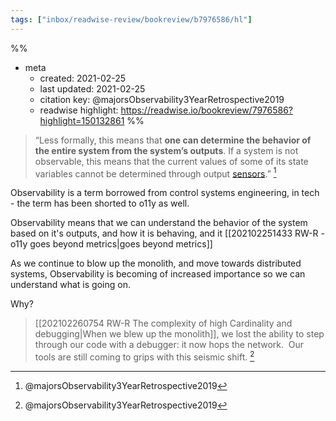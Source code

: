 ```yaml
---
tags: ["inbox/readwise-review/bookreview/b7976586/hl"]
---
```

%%
- meta
	- created: 2021-02-25
	- last updated: 2021-02-25
	- citation key: @majorsObservability3YearRetrospective2019
	- readwise highlight: https://readwise.io/bookreview/7976586?highlight=150132861
%%

> “Less formally, this means that __one can determine the behavior of the entire system from the system’s outputs__. If a system is not observable, this means that the current values of some of its state variables cannot be determined through output [sensors](https://en.wikipedia.org/w/index.php?title=Sensor&utm_source=thenewstack&utm_medium=website&utm_campaign=platform).” [^1]

Observability is a term borrowed from control systems engineering, in tech - the term has been shorted to o11y as well. 

Observability means that we can understand the behavior of the system based on it's outputs, and how it is behaving, and it [[202102251433 RW-R - o11y goes beyond metrics|goes beyond metrics]]

As we continue to blow up the monolith, and move towards distributed systems, Observability is becoming of increased importance so we can understand what is going on.

Why?

> [[202102260754 RW-R  The complexity of high Cardinality and debugging|When we blew up the monolith]], we lost the ability to step through our code with a debugger: it now hops the network.  Our tools are still coming to grips with this seismic shift. [^1]

[^1]: @majorsObservability3YearRetrospective2019